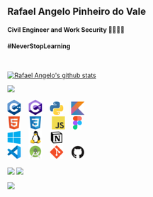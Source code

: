 <!-- ****************************************** Bio ******************************************** -->
<h2> Rafael Angelo Pinheiro do Vale </h2>
<h4> Civil Engineer and Work Security 👷🏻👷🏻</h4>
<h4> #NeverStopLearning</h4>
<br>

<!-- ****************************************** Stats ******************************************** -->

<tr>
    <td><p align="left"><a href="#"><img width="400px" src="https://github-readme-stats.vercel.app/api?username=rafaelangelopv&show_icons=true&theme=dark" alt="Rafael Angelo's github stats" /></a></p>
    </td>
    </tr>
    <td><p align="left"><a href="#"><img width="400px" src="https://github-readme-stats.vercel.app/api/top-langs?username=rafaelangelopv&layout=compact&show_icons=true&theme=dark" /></a></p>
    </td>

<!-- ****************************************** Tools & Languages ******************************************** -->

<div>
<img src="./assets/c++.png" width="30px">&ensp;&ensp;
<img src="./assets/csharp.png" width="30px">&ensp;&ensp;
<img src="./assets/python.svg" width="30px">&ensp;&ensp;
<img src="./assets/kotlin.svg" width="30px">&ensp;&ensp;

<br>
<img src="./assets/html5.svg" width="30px">&ensp;&ensp;
<img src="./assets/css3.svg" width="30px"> &ensp;&ensp;
<img src="./assets/javascript.svg" width="30px">&ensp;&ensp;
<img src="./assets/figma.svg" width="20px">&ensp;&ensp;
<br>
<img src="./assets/windows.svg" width="30px">&ensp;&ensp;
<img src="./assets/linux.svg" width="30px">&ensp;&ensp;
<img src="./assets/notion.png" width="30px">&ensp;&ensp;
<br>
<img src="./assets/vscode.svg" width="30px">&ensp;&ensp;
<img src="./assets/androidstudio.svg" width="30px">&ensp;&ensp;
<img src="./assets/git.svg" width="30px">&ensp;&ensp;
<img src="./assets/github.svg" width="30px">&ensp;&ensp;

</div>

<br>

<!-- ****************************************** Contacts ******************************************** -->

<div>
  <a href = "mailto:rafaelangelopv@gmail.com"><img src="https://img.shields.io/badge/-Gmail-%23333?style=for-the-badge&logo=gmail&logoColor=white" target="_blank"></a>
  <a href="https://www.linkedin.com/in/rafaelangelopv" target="_blank"><img src="https://img.shields.io/badge/-LinkedIn-%230077B5?style=for-the-badge&logo=linkedin&logoColor=white" target="_blank"></a>

![](https://komarev.com/ghpvc/?username=rafaelangelopv&color=blue&style=flat)

 </div>
